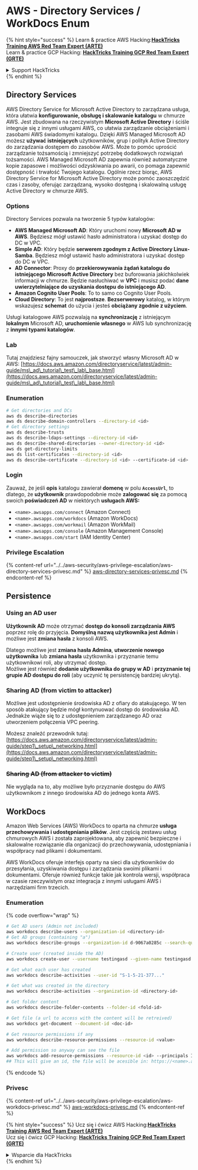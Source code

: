# AWS - Directory Services / WorkDocs Enum

{% hint style="success" %}
Learn & practice AWS Hacking:<img src="/.gitbook/assets/image.png" alt="" data-size="line">[**HackTricks Training AWS Red Team Expert (ARTE)**](https://training.hacktricks.xyz/courses/arte)<img src="/.gitbook/assets/image.png" alt="" data-size="line">\
Learn & practice GCP Hacking: <img src="/.gitbook/assets/image (2).png" alt="" data-size="line">[**HackTricks Training GCP Red Team Expert (GRTE)**<img src="/.gitbook/assets/image (2).png" alt="" data-size="line">](https://training.hacktricks.xyz/courses/grte)

<details>

<summary>Support HackTricks</summary>

* Check the [**subscription plans**](https://github.com/sponsors/carlospolop)!
* **Join the** 💬 [**Discord group**](https://discord.gg/hRep4RUj7f) or the [**telegram group**](https://t.me/peass) or **follow** us on **Twitter** 🐦 [**@hacktricks\_live**](https://twitter.com/hacktricks\_live)**.**
* **Share hacking tricks by submitting PRs to the** [**HackTricks**](https://github.com/carlospolop/hacktricks) and [**HackTricks Cloud**](https://github.com/carlospolop/hacktricks-cloud) github repos.

</details>
{% endhint %}

## Directory Services

AWS Directory Service for Microsoft Active Directory to zarządzana usługa, która ułatwia **konfigurowanie, obsługę i skalowanie katalogu** w chmurze AWS. Jest zbudowana na rzeczywistym **Microsoft Active Directory** i ściśle integruje się z innymi usługami AWS, co ułatwia zarządzanie obciążeniami i zasobami AWS świadomymi katalogu. Dzięki AWS Managed Microsoft AD możesz **używać istniejących** użytkowników, grup i polityk Active Directory do zarządzania dostępem do zasobów AWS. Może to pomóc uprościć zarządzanie tożsamością i zmniejszyć potrzebę dodatkowych rozwiązań tożsamości. AWS Managed Microsoft AD zapewnia również automatyczne kopie zapasowe i możliwości odzyskiwania po awarii, co pomaga zapewnić dostępność i trwałość Twojego katalogu. Ogólnie rzecz biorąc, AWS Directory Service for Microsoft Active Directory może pomóc zaoszczędzić czas i zasoby, oferując zarządzaną, wysoko dostępną i skalowalną usługę Active Directory w chmurze AWS.

### Options

Directory Services pozwala na tworzenie 5 typów katalogów:

* **AWS Managed Microsoft AD**: Który uruchomi nowy **Microsoft AD w AWS**. Będziesz mógł ustawić hasło administratora i uzyskać dostęp do DC w VPC.
* **Simple AD**: Który będzie **serwerem zgodnym z Active Directory Linux-Samba**. Będziesz mógł ustawić hasło administratora i uzyskać dostęp do DC w VPC.
* **AD Connector**: Proxy do **przekierowywania żądań katalogu do istniejącego Microsoft Active Directory** bez buforowania jakichkolwiek informacji w chmurze. Będzie nasłuchiwać w **VPC** i musisz podać **dane uwierzytelniające do uzyskania dostępu do istniejącego AD**.
* **Amazon Cognito User Pools**: To to samo co Cognito User Pools.
* **Cloud Directory**: To jest **najprostsze**. **Bezserwerowy** katalog, w którym wskazujesz **schemat** do użycia i jesteś **obciążany zgodnie z użyciem**.

Usługi katalogowe AWS pozwalają na **synchronizację** z istniejącym **lokalnym** Microsoft AD, **uruchomienie własnego** w AWS lub synchronizację z **innymi typami katalogów**.

### Lab

Tutaj znajdziesz fajny samouczek, jak stworzyć własny Microsoft AD w AWS: [https://docs.aws.amazon.com/directoryservice/latest/admin-guide/ms\_ad\_tutorial\_test\_lab\_base.html](https://docs.aws.amazon.com/directoryservice/latest/admin-guide/ms\_ad\_tutorial\_test\_lab\_base.html)

### Enumeration
```bash
# Get directories and DCs
aws ds describe-directories
aws ds describe-domain-controllers --directory-id <id>
# Get directory settings
aws ds describe-trusts
aws ds describe-ldaps-settings --directory-id <id>
aws ds describe-shared-directories --owner-directory-id <id>
aws ds get-directory-limits
aws ds list-certificates --directory-id <id>
aws ds describe-certificate --directory-id <id> --certificate-id <id>
```
### Login

Zauważ, że jeśli **opis** katalogu zawierał **domenę** w polu **`AccessUrl`**, to dlatego, że **użytkownik** prawdopodobnie może **zalogować się** za pomocą swoich **poświadczeń AD** w niektórych **usługach AWS:**

* `<name>.awsapps.com/connect` (Amazon Connect)
* `<name>.awsapps.com/workdocs` (Amazon WorkDocs)
* `<name>.awsapps.com/workmail` (Amazon WorkMail)
* `<name>.awsapps.com/console` (Amazon Management Console)
* `<name>.awsapps.com/start` (IAM Identity Center)

### Privilege Escalation

{% content-ref url="../../aws-security/aws-privilege-escalation/aws-directory-services-privesc.md" %}
[aws-directory-services-privesc.md](../../aws-security/aws-privilege-escalation/aws-directory-services-privesc.md)
{% endcontent-ref %}

## Persistence

### Using an AD user

**Użytkownik AD** może otrzymać **dostęp do konsoli zarządzania AWS** poprzez rolę do przyjęcia. **Domyślną nazwą użytkownika jest Admin** i możliwe jest **zmiana hasła** z konsoli AWS.

Dlatego możliwe jest **zmiana hasła Admina**, **utworzenie nowego użytkownika** lub **zmiana hasła** użytkownika i przyznanie temu użytkownikowi roli, aby utrzymać dostęp.\
Możliwe jest również **dodanie użytkownika do grupy w AD** i **przyznanie tej grupie AD dostępu do roli** (aby uczynić tę persistencję bardziej ukrytą).

### Sharing AD (from victim to attacker)

Możliwe jest udostępnienie środowiska AD z ofiary do atakującego. W ten sposób atakujący będzie mógł kontynuować dostęp do środowiska AD.\
Jednakże wiąże się to z udostępnieniem zarządzanego AD oraz utworzeniem połączenia VPC peering.

Możesz znaleźć przewodnik tutaj: [https://docs.aws.amazon.com/directoryservice/latest/admin-guide/step1\_setup\_networking.html](https://docs.aws.amazon.com/directoryservice/latest/admin-guide/step1\_setup\_networking.html)

### ~~Sharing AD (from attacker to victim)~~

Nie wygląda na to, aby możliwe było przyznanie dostępu do AWS użytkownikom z innego środowiska AD do jednego konta AWS.

## WorkDocs

Amazon Web Services (AWS) WorkDocs to oparta na chmurze **usługa przechowywania i udostępniania plików**. Jest częścią zestawu usług chmurowych AWS i została zaprojektowana, aby zapewnić bezpieczne i skalowalne rozwiązanie dla organizacji do przechowywania, udostępniania i współpracy nad plikami i dokumentami.

AWS WorkDocs oferuje interfejs oparty na sieci dla użytkowników do przesyłania, uzyskiwania dostępu i zarządzania swoimi plikami i dokumentami. Oferuje również funkcje takie jak kontrola wersji, współpraca w czasie rzeczywistym oraz integracja z innymi usługami AWS i narzędziami firm trzecich.

### Enumeration

{% code overflow="wrap" %}
```bash
# Get AD users (Admin not included)
aws workdocs describe-users --organization-id <directory-id>
# Get AD groups (containing "a")
aws workdocs describe-groups --organization-id d-9067a0285c --search-query a

# Create user (created inside the AD)
aws workdocs create-user --username testingasd --given-name testingasd --surname testingasd --password <password> --email-address name@directory.domain --organization-id <directory-id>

# Get what each user has created
aws workdocs describe-activities --user-id "S-1-5-21-377..."

# Get what was created in the directory
aws workdocs describe-activities --organization-id <directory-id>

# Get folder content
aws workdocs describe-folder-contents --folder-id <fold-id>

# Get file (a url to access with the content will be retreived)
aws workdocs get-document --document-id <doc-id>

# Get resource permissions if any
aws workdocs describe-resource-permissions --resource-id <value>

# Add permission so anyway can see the file
aws workdocs add-resource-permissions --resource-id <id> --principals Id=anonymous,Type=ANONYMOUS,Role=VIEWER
## This will give an id, the file will be acesible in: https://<name>.awsapps.com/workdocs/index.html#/share/document/<id>
```
{% endcode %}

### Privesc

{% content-ref url="../../aws-security/aws-privilege-escalation/aws-workdocs-privesc.md" %}
[aws-workdocs-privesc.md](../../aws-security/aws-privilege-escalation/aws-workdocs-privesc.md)
{% endcontent-ref %}

{% hint style="success" %}
Ucz się i ćwicz AWS Hacking:<img src="/.gitbook/assets/image.png" alt="" data-size="line">[**HackTricks Training AWS Red Team Expert (ARTE)**](https://training.hacktricks.xyz/courses/arte)<img src="/.gitbook/assets/image.png" alt="" data-size="line">\
Ucz się i ćwicz GCP Hacking: <img src="/.gitbook/assets/image (2).png" alt="" data-size="line">[**HackTricks Training GCP Red Team Expert (GRTE)**<img src="/.gitbook/assets/image (2).png" alt="" data-size="line">](https://training.hacktricks.xyz/courses/grte)

<details>

<summary>Wsparcie dla HackTricks</summary>

* Sprawdź [**plany subskrypcyjne**](https://github.com/sponsors/carlospolop)!
* **Dołącz do** 💬 [**grupy Discord**](https://discord.gg/hRep4RUj7f) lub [**grupy telegramowej**](https://t.me/peass) lub **śledź** nas na **Twitterze** 🐦 [**@hacktricks\_live**](https://twitter.com/hacktricks\_live)**.**
* **Dziel się trikami hackingowymi, przesyłając PR-y do** [**HackTricks**](https://github.com/carlospolop/hacktricks) i [**HackTricks Cloud**](https://github.com/carlospolop/hacktricks-cloud) repozytoriów github.

</details>
{% endhint %}
